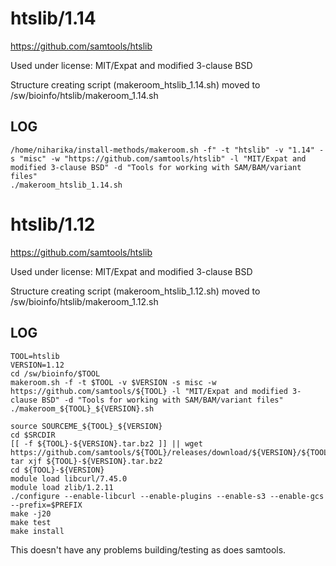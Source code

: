 htslib/1.14
========================

<https://github.com/samtools/htslib>

Used under license:
MIT/Expat and modified 3-clause BSD


Structure creating script (makeroom_htslib_1.14.sh) moved to /sw/bioinfo/htslib/makeroom_1.14.sh

LOG
---

    /home/niharika/install-methods/makeroom.sh -f" -t "htslib" -v "1.14" -s "misc" -w "https://github.com/samtools/htslib" -l "MIT/Expat and modified 3-clause BSD" -d "Tools for working with SAM/BAM/variant files"
    ./makeroom_htslib_1.14.sh
htslib/1.12
========================

<https://github.com/samtools/htslib>

Used under license:
MIT/Expat and modified 3-clause BSD

Structure creating script (makeroom_htslib_1.12.sh) moved to /sw/bioinfo/htslib/makeroom_1.12.sh

LOG
---

    TOOL=htslib
    VERSION=1.12
    cd /sw/bioinfo/$TOOL
    makeroom.sh -f -t $TOOL -v $VERSION -s misc -w https://github.com/samtools/${TOOL} -l "MIT/Expat and modified 3-clause BSD" -d "Tools for working with SAM/BAM/variant files"
    ./makeroom_${TOOL}_${VERSION}.sh 

    source SOURCEME_${TOOL}_${VERSION} 
    cd $SRCDIR
    [[ -f ${TOOL}-${VERSION}.tar.bz2 ]] || wget https://github.com/samtools/${TOOL}/releases/download/${VERSION}/${TOOL}-${VERSION}.tar.bz2
    tar xjf ${TOOL}-${VERSION}.tar.bz2
    cd ${TOOL}-${VERSION}
    module load libcurl/7.45.0
    module load zlib/1.2.11
    ./configure --enable-libcurl --enable-plugins --enable-s3 --enable-gcs --prefix=$PREFIX
    make -j20
    make test
    make install

This doesn't have any problems building/testing as does samtools.
